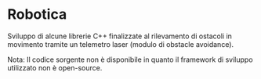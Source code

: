 # Robotica
Sviluppo di alcune librerie C++ finalizzate al rilevamento di ostacoli in movimento tramite un telemetro laser (modulo di obstacle avoidance).

Nota:
Il codice sorgente non è disponibile in quanto il framework di sviluppo utilizzato non è open-source.
